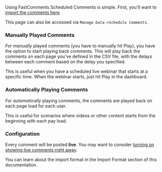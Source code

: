 Using FastComments Scheduled Comments is simple. First, you'll want to [import the comments here](https://fastcomments.com/auth/my-account/manage-data/import-scheduled).

This page can also be accessed via `Manage Data->Schedule Comments`.

### Manually Played Comments

*For manually* played comments (you have to manually hit Play), you have the option to start playing back comments. This will play back the comments on each page you've defined in the CSV
file, with the delays between each comment based on the delay you specified.

This is useful when you have a scheduled live webinar that starts at a specific time. When the webinar starts, just hit Play
in the dashboard.

### Automatically Playing Comments

*For automatically* playing comments, the comments are played back on each page load for each user.

This is useful for scenarios where videos or other content starts from the beginning with each pay load. 

### Configuration

Every comment will be posted **live**. You may want to consider [turning on showing live comments right away](/guide-customizations-and-configuration.html#show-live-right-away).

You can learn about the import format in the Import Format section of this documentation.
